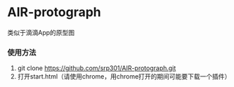 # AIR-protograph
类似于滴滴App的原型图

### 使用方法

1. git clone https://github.com/srp301/AIR-protograph.git
2. 打开start.html（请使用chrome，用chrome打开的期间可能要下载一个插件）



